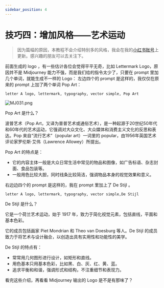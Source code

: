 ```yaml
---
sidebar_position: 4
---
```


# 技巧四：增加风格——艺术运动

> 因为篇幅的原因，本教程不会介绍特别多的风格，我会在我的[小红书账号](https://www.xiaohongshu.com/user/profile/6073d38d00000000010068a6?xhsshare=CopyLink&appuid=6073d38d00000000010068a6&apptime=1679646639)上更新。感兴趣的朋友可以去关注下。

前面生成的 logo ，有一些估计各位会觉得平平无奇，比如 Lettermark Logo，原因并不是 Midjourney 能力不强，而是我们给的指令太少了，只要在 prompt 里加几个单词，就能生成不一样的 Logo：
左边四个的 prompt 是这样的，我仅仅在原来的 prompt 上加了两个单词 Pop Art：

```other
letter A logo, lettermark, typography, vector simple, Pop Art
```

![MJ031.png](https://cdn.jsdelivr.net/gh/misu198/Midjourney@main/docs/MJ0311713529971.png)

Pop Art 是什么？

波普艺术（Pop Art，又译为普普艺术或通俗艺术），是一种起源于20世纪50年代和60年代的艺术运动，它强调对大众文化、大众媒体和消费主义文化的反思和表达。Pop 来自“流行艺术”（popular art）一词里的 popular，由1956年英国艺术评论家罗伦斯·艾伟（Lawrence Allowey）所提出。

Pop Art 的特点是：

- 它的内容主体一般是大众日常生活中常见的物品和图像，如广告标语、杂志封面、食品包装等。
- 一般用色比较大胆，同时线条比较简洁，强调物品本身的视觉效果和意义。

右边边四个的 prompt 是这样的，我在 prompt 里加上了 De Stijl 。

```other
letter A logo, lettermark, typography, vector simple,De Stijl
```

De Stijl 是什么？

它是一个荷兰艺术运动，始于 1917 年，致力于简化视觉元素，包括直线，平面和基本色彩。

它的成员包括画家 Piet Mondrian 和 Theo van Doesburg 等人。De Stijl 的成员致力于将艺术与设计融合，以创造出具有实用性和功能性的美学。

De Stijl 的特点有：

- 常常用几何图形进行设计，如矩形和直线。
- 用色基本只用基本色彩，比如黑、白、灰、红、黄、蓝。
- 追求平衡和和谐，强调形式和结构，不注重细节和表现力。

看完这些介绍，再看看 Midjourney 输出的 Logo 是不是有那味了？